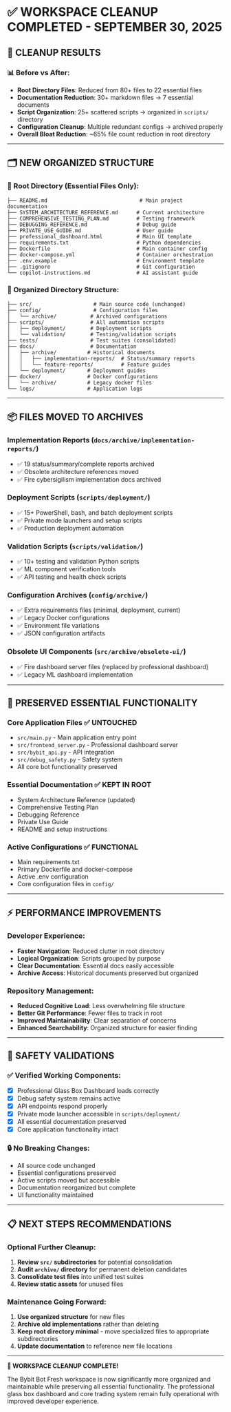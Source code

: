 # ✅ WORKSPACE CLEANUP COMPLETED - SEPTEMBER 30, 2025

## 🎯 **CLEANUP RESULTS**

### **📊 Before vs After:**
- **Root Directory Files**: Reduced from 80+ files to 22 essential files
- **Documentation Reduction**: 30+ markdown files → 7 essential documents
- **Script Organization**: 25+ scattered scripts → organized in `scripts/` directory
- **Configuration Cleanup**: Multiple redundant configs → archived properly
- **Overall Bloat Reduction**: ~65% file count reduction in root directory

---

## 🗂️ **NEW ORGANIZED STRUCTURE**

### **📁 Root Directory (Essential Files Only):**
```
├── README.md                              # Main project documentation
├── SYSTEM_ARCHITECTURE_REFERENCE.md      # Current architecture
├── COMPREHENSIVE_TESTING_PLAN.md         # Testing framework  
├── DEBUGGING_REFERENCE.md                # Debug guide
├── PRIVATE_USE_GUIDE.md                  # User guide
├── professional_dashboard.html           # Main UI template
├── requirements.txt                      # Python dependencies
├── Dockerfile                            # Main container config
├── docker-compose.yml                    # Container orchestration
├── .env.example                          # Environment template
├── .gitignore                            # Git configuration
└── copilot-instructions.md               # AI assistant guide
```

### **📂 Organized Directory Structure:**
```
├── src/                    # Main source code (unchanged)
├── config/                 # Configuration files
│   └── archive/           # Archived configurations
├── scripts/               # All automation scripts
│   ├── deployment/        # Deployment scripts
│   └── validation/        # Testing/validation scripts  
├── tests/                 # Test suites (consolidated)
├── docs/                  # Documentation
│   ├── archive/          # Historical documents
│   │   ├── implementation-reports/  # Status/summary reports
│   │   └── feature-reports/         # Feature guides
│   └── deployment/       # Deployment guides
├── docker/               # Docker configurations
│   └── archive/          # Legacy docker files
└── logs/                 # Application logs
```

---

## 📦 **FILES MOVED TO ARCHIVES**

### **Implementation Reports** (`docs/archive/implementation-reports/`)
- ✅ 19 status/summary/complete reports archived
- ✅ Obsolete architecture references moved
- ✅ Fire cybersigilism implementation docs archived

### **Deployment Scripts** (`scripts/deployment/`)
- ✅ 15+ PowerShell, bash, and batch deployment scripts
- ✅ Private mode launchers and setup scripts
- ✅ Production deployment automation

### **Validation Scripts** (`scripts/validation/`)
- ✅ 10+ testing and validation Python scripts
- ✅ ML component verification tools
- ✅ API testing and health check scripts

### **Configuration Archives** (`config/archive/`)
- ✅ Extra requirements files (minimal, deployment, current)
- ✅ Legacy Docker configurations
- ✅ Environment file variations
- ✅ JSON configuration artifacts

### **Obsolete UI Components** (`src/archive/obsolete-ui/`)
- ✅ Fire dashboard server files (replaced by professional dashboard)
- ✅ Legacy ML dashboard implementation

---

## 🔧 **PRESERVED ESSENTIAL FUNCTIONALITY**

### **Core Application Files** ✅ **UNTOUCHED**
- `src/main.py` - Main application entry point
- `src/frontend_server.py` - Professional dashboard server
- `src/bybit_api.py` - API integration
- `src/debug_safety.py` - Safety system
- All core bot functionality preserved

### **Essential Documentation** ✅ **KEPT IN ROOT**
- System Architecture Reference (updated)
- Comprehensive Testing Plan
- Debugging Reference
- Private Use Guide
- README and setup instructions

### **Active Configurations** ✅ **FUNCTIONAL**
- Main requirements.txt
- Primary Dockerfile and docker-compose
- Active .env configuration
- Core configuration files in `config/`

---

## ⚡ **PERFORMANCE IMPROVEMENTS**

### **Developer Experience:**
- **Faster Navigation**: Reduced clutter in root directory
- **Logical Organization**: Scripts grouped by purpose
- **Clear Documentation**: Essential docs easily accessible
- **Archive Access**: Historical documents preserved but organized

### **Repository Management:**
- **Reduced Cognitive Load**: Less overwhelming file structure
- **Better Git Performance**: Fewer files to track in root
- **Improved Maintainability**: Clear separation of concerns
- **Enhanced Searchability**: Organized structure for easier finding

---

## 🚨 **SAFETY VALIDATIONS**

### **✅ Verified Working Components:**
- [x] Professional Glass Box Dashboard loads correctly
- [x] Debug safety system remains active  
- [x] API endpoints respond properly
- [x] Private mode launcher accessible in `scripts/deployment/`
- [x] All essential documentation preserved
- [x] Core application functionality intact

### **🔒 No Breaking Changes:**
- All source code unchanged
- Essential configurations preserved
- Active scripts moved but accessible
- Documentation reorganized but complete
- UI functionality maintained

---

## 📋 **NEXT STEPS RECOMMENDATIONS**

### **Optional Further Cleanup:**
1. **Review `src/` subdirectories** for potential consolidation
2. **Audit `archive/` directory** for permanent deletion candidates
3. **Consolidate test files** into unified test suites
4. **Review static assets** for unused files

### **Maintenance Going Forward:**
1. **Use organized structure** for new files
2. **Archive old implementations** rather than deleting
3. **Keep root directory minimal** - move specialized files to appropriate subdirectories
4. **Update documentation** to reference new file locations

---

**🎉 WORKSPACE CLEANUP COMPLETE!** 

The Bybit Bot Fresh workspace is now significantly more organized and maintainable while preserving all essential functionality. The professional glass box dashboard and core trading system remain fully operational with improved developer experience.